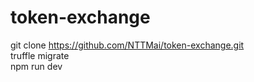 # token-exchange
git clone https://github.com/NTTMai/token-exchange.git  
truffle migrate  
npm run dev
